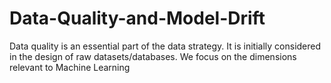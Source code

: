 # Data-Quality-and-Model-Drift
Data quality is an essential part of the data strategy. It is initially considered in the design of raw datasets/databases. We focus on the dimensions relevant to Machine Learning
